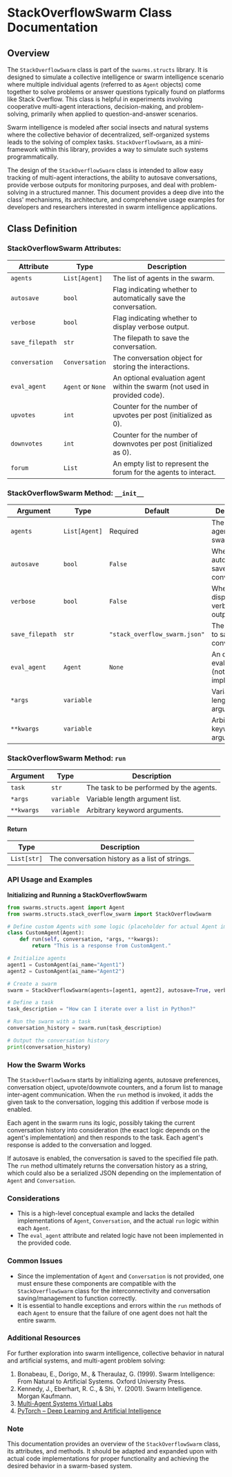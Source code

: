 # StackOverflowSwarm Class Documentation

## Overview

The `StackOverflowSwarm` class is part of the `swarms.structs` library. It is designed to simulate a collective intelligence or swarm intelligence scenario where multiple individual agents (referred to as `Agent` objects) come together to solve problems or answer questions typically found on platforms like Stack Overflow. This class is helpful in experiments involving cooperative multi-agent interactions, decision-making, and problem-solving, primarily when applied to question-and-answer scenarios.

Swarm intelligence is modeled after social insects and natural systems where the collective behavior of decentralized, self-organized systems leads to the solving of complex tasks. `StackOverflowSwarm`, as a mini-framework within this library, provides a way to simulate such systems programmatically.

The design of the `StackOverflowSwarm` class is intended to allow easy tracking of multi-agent interactions, the ability to autosave conversations, provide verbose outputs for monitoring purposes, and deal with problem-solving in a structured manner. This document provides a deep dive into the class' mechanisms, its architecture, and comprehensive usage examples for developers and researchers interested in swarm intelligence applications.

## Class Definition

### StackOverflowSwarm Attributes:

| Attribute       | Type                | Description                                                                 |
|-----------------|---------------------|-----------------------------------------------------------------------------|
| `agents`        | `List[Agent]`       | The list of agents in the swarm.                                            |
| `autosave`      | `bool`              | Flag indicating whether to automatically save the conversation.              |
| `verbose`       | `bool`              | Flag indicating whether to display verbose output.                          |
| `save_filepath` | `str`               | The filepath to save the conversation.                                      |
| `conversation`  | `Conversation`      | The conversation object for storing the interactions.                       |
| `eval_agent`    | `Agent` or `None`   | An optional evaluation agent within the swarm (not used in provided code).  |
| `upvotes`       | `int`               | Counter for the number of upvotes per post (initialized as 0).              |
| `downvotes`     | `int`               | Counter for the number of downvotes per post (initialized as 0).            |
| `forum`         | `List`              | An empty list to represent the forum for the agents to interact.            |

### StackOverflowSwarm Method: `__init__`

| Argument         | Type          | Default                          | Description                                       |
|------------------|---------------|----------------------------------|---------------------------------------------------|
| `agents`         | `List[Agent]` | Required                         | The list of agents in the swarm.                  |
| `autosave`       | `bool`        | `False`                          | Whether to automatically save the conversation.   |
| `verbose`        | `bool`        | `False`                          | Whether to display verbose output.                |
| `save_filepath`  | `str`         | `"stack_overflow_swarm.json"`    | The filepath to save the conversation.            |
| `eval_agent`     | `Agent`       | `None`                           | An optional eval agent (not entirely implemented).|
| `*args`          | `variable`    |                                  | Variable length argument list.                    |
| `**kwargs`       | `variable`    |                                  | Arbitrary keyword arguments.                      |

### StackOverflowSwarm Method: `run`

| Argument  | Type     | Description                                                            |
|-----------|----------|------------------------------------------------------------------------|
| `task`    | `str`    | The task to be performed by the agents.                                |
| `*args`   | `variable`| Variable length argument list.                                        |
| `**kwargs`| `variable`| Arbitrary keyword arguments.                                          |

#### Return

| Type         | Description                                 |
|--------------|---------------------------------------------|
| `List[str]`  | The conversation history as a list of strings.|

### API Usage and Examples

**Initializing and Running a StackOverflowSwarm**

```python
from swarms.structs.agent import Agent
from swarms.structs.stack_overflow_swarm import StackOverflowSwarm

# Define custom Agents with some logic (placeholder for actual Agent implementation)
class CustomAgent(Agent):
    def run(self, conversation, *args, **kwargs):
        return "This is a response from CustomAgent."

# Initialize agents
agent1 = CustomAgent(ai_name="Agent1")
agent2 = CustomAgent(ai_name="Agent2")

# Create a swarm
swarm = StackOverflowSwarm(agents=[agent1, agent2], autosave=True, verbose=True)

# Define a task
task_description = "How can I iterate over a list in Python?"

# Run the swarm with a task
conversation_history = swarm.run(task_description)

# Output the conversation history
print(conversation_history)
```

### How the Swarm Works

The `StackOverflowSwarm` starts by initializing agents, autosave preferences, conversation object, upvote/downvote counters, and a forum list to manage inter-agent communication. When the `run` method is invoked, it adds the given task to the conversation, logging this addition if verbose mode is enabled.

Each agent in the swarm runs its logic, possibly taking the current conversation history into consideration (the exact logic depends on the agent's implementation) and then responds to the task. Each agent's response is added to the conversation and logged.

If autosave is enabled, the conversation is saved to the specified file path. The `run` method ultimately returns the conversation history as a string, which could also be a serialized JSON depending on the implementation of `Agent` and `Conversation`.

### Considerations

- This is a high-level conceptual example and lacks the detailed implementations of `Agent`, `Conversation`, and the actual `run` logic within each `Agent`.
- The `eval_agent` attribute and related logic have not been implemented in the provided code.

### Common Issues

- Since the implementation of `Agent` and `Conversation` is not provided, one must ensure these components are compatible with the `StackOverflowSwarm` class for the interconnectivity and conversation saving/management to function correctly.
- It is essential to handle exceptions and errors within the `run` methods of each `Agent` to ensure that the failure of one agent does not halt the entire swarm.

### Additional Resources

For further exploration into swarm intelligence, collective behavior in natural and artificial systems, and multi-agent problem solving:

1. Bonabeau, E., Dorigo, M., & Theraulaz, G. (1999). Swarm Intelligence: From Natural to Artificial Systems. Oxford University Press.
2. Kennedy, J., Eberhart, R. C., & Shi, Y. (2001). Swarm Intelligence. Morgan Kaufmann.
3. [Multi-Agent Systems Virtual Labs](http://multiagent.fr)
4. [PyTorch – Deep Learning and Artificial Intelligence](https://pytorch.org)

### Note

This documentation provides an overview of the `StackOverflowSwarm` class, its attributes, and methods. It should be adapted and expanded upon with actual code implementations for proper functionality and achieving the desired behavior in a swarm-based system.
